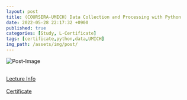 ```yaml
---
layout: post
title: (COURSERA-UMICH) Data Collection and Processing with Python
date: 2022-05-28 22:17:32 +0900
published: true
categories: [Study, L-Certificate]
tags: [certificate,python,data,UMICH]
img_path: /assets/img/post/
---
```


![Post-Image](CERTIFICATE-Python_Data_Collection.png)
<br><br>

[Lecture Info](https://www.coursera.org/learn/data-collection-processing-python)
<br><br>
[Certificate](https://coursera.org/share/823e2f2cae264eb12315cd28563f6082)